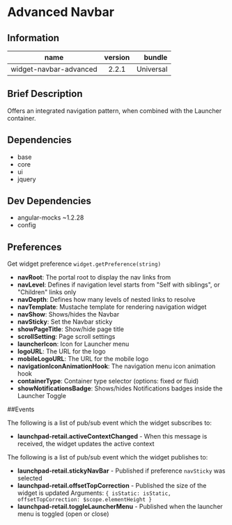  # Advanced Navbar

## Information

| name                  | version           | bundle           |
| ----------------------|:-----------------:| ----------------:|
| widget-navbar-advanced| 2.2.1 			| Universal        |

## Brief Description

Offers an integrated navigation pattern, when combined with the Launcher container.

## Dependencies

* base
* core
* ui
* jquery

## Dev Dependencies

* angular-mocks ~1.2.28
* config

## Preferences

Get widget preference `widget.getPreference(string)`


* **navRoot**: The portal root to display the nav links from
* **navLevel**: Defines if navigation level starts from "Self with siblings", or "Children" links only
* **navDepth**: Defines how many levels of nested links to resolve
* **navTemplate**: Mustache template for rendering navigation widget
* **navShow**: Shows/hides the Navbar
* **navSticky**: Set the Navbar sticky
* **showPageTitle**: Show/hide page title
* **scrollSetting**: Page scroll settings
* **launcherIcon**: Icon for Launcher menu
* **logoURL**: The URL for the logo
* **mobileLogoURL**: The URL for the mobile logo
* **navigationIconAnimationHook**: The navigation menu icon animation hook
* **containerType**: Container type selector (options: fixed or fluid)
* **showNotificationsBadge**: Shows/hides Notifications badges inside the Launcher Toggle



##Events

The following is a list of pub/sub event which the widget subscribes to:

* **launchpad-retail.activeContextChanged** - When this message is received, the widget updates the active context


The following is a list of pub/sub event which the widget publishes to:

* **launchpad-retail.stickyNavBar** - Published if preference `navSticky` was selected
* **launchpad-retail.offsetTopCorrection** - Published the size of the widget is updated
Arguments: `{ isStatic: isStatic, offsetTopCorrection: $scope.elementHeight }`
* **launchpad-retail.toggleLauncherMenu** - Published when the launcher menu is toggled (open or close)
